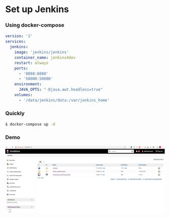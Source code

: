 # Set up Jenkins
### Using docker-compose
```yaml
version: '2'
services:
  jenkins:
    image: 'jenkins/jenkins'
    container_name: jenkins4dev
    restart: always
    ports:
      - '8080:8080'
      - '50000:50000'
    environment:
      JAVA_OPTS: "-Djava.awt.headless=true"
    volumes:
      - '/data/jenkins/data:/var/jenkins_home'

```

### Quickly
```bash
$ docker-compose up -d
```

### Demo
![alt text](doc/setup_jenkins_dashboard.png)